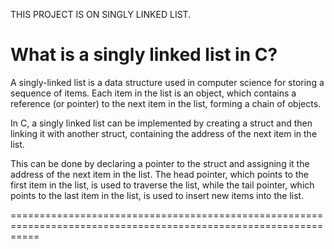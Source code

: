THIS PROJECT IS ON SINGLY LINKED LIST.

What is a singly linked list in C?
========================================

A singly-linked list is a data structure used in computer science for storing a sequence of items.
Each item in the list is an object, which contains a reference (or pointer) to the next item in the list,
forming a chain of objects.

In C, a singly linked list can be implemented by creating a struct and then linking it with another struct,
containing the address of the next item in the list.

This can be done by declaring a pointer to the struct and assigning it the address of the next item in the list.
The head pointer, which points to the first item in the list, is used to traverse the list,
while the tail pointer, which points to the last item in the list, is used to insert new items into the list.

=================================================================================================================
